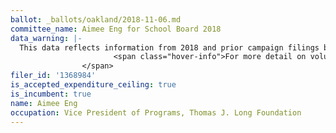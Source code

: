 ```yaml
---
ballot: _ballots/oakland/2018-11-06.md
committee_name: Aimee Eng for School Board 2018
data_warning: |-
  This data reflects information from 2018 and prior campaign filings because the candidate is using the same campaign account for multiple elections. Therefore contribution and experditure calculations include money raised for and spent on prior elections. We are working on a resolution. <span class="hover-info-container"><img src="/odca-jekyll/assets/images/icon_more_info.png" alt="Question mark in a circle">
                       <span class="hover-info">For more detail on voluntary spending limits, see the <a href="/odca-jekyll/faq">FAQ article</a>.</span>
                </span>
filer_id: '1368984'
is_accepted_expenditure_ceiling: true
is_incumbent: true
name: Aimee Eng
occupation: Vice President of Programs, Thomas J. Long Foundation
---
```

